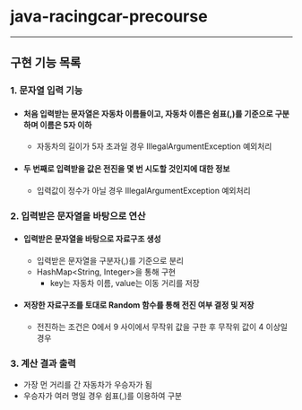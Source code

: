 # java-racingcar-precourse
___
## 구현 기능 목록
### 1. 문자열 입력 기능
- #### 처음 입력받는 문자열은 자동차 이름들이고, 자동차 이름은 쉼표(,)를 기준으로 구분하며 이름은 5자 이하
  - 자동차의 길이가 5자 초과일 경우 IllegalArgumentException 예외처리
- #### 두 번째로 입력받을 값은 전진을 몇 번 시도할 것인지에 대한 정보
  - 입력값이 정수가 아닐 경우 IllegalArgumentException 예외처리
### 2. 입력받은 문자열을 바탕으로 연산
- #### 입력받은 문자열을 바탕으로 자료구조 생성
    - 입력받은 문자열을 구분자(,)를 기준으로 분리
    - HashMap<String, Integer>을 통해 구현
      - key는 자동차 이름, value는 이동 거리를 저장
- #### 저장한 자료구조를 토대로 Random 함수를 통해 전진 여부 결정 및 저장
  - 전진하는 조건은 0에서 9 사이에서 무작위 값을 구한 후 무작위 값이 4 이상일 경우
### 3. 계산 결과 출력
  - 가장 먼 거리를 간 자동차가 우승자가 됨
  - 우승자가 여러 명일 경우 쉼표(,)를 이용하여 구분